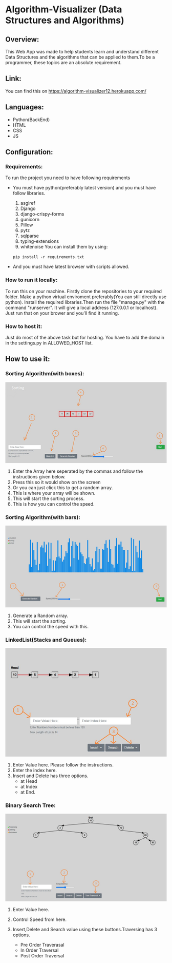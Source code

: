 # Algorithm-Visualizer (Data Structures and Algorithms)

## Overview:
This Web App was made to help students learn and understand different Data Structures and the algorithms that can be applied to them.To be a programmer, these topics are an absolute requirement.

## Link:
You can find this on https://algorithm-visualizer12.herokuapp.com/

## Languages:
* Python(BackEnd)
* HTML
* CSS
* JS

## Configuration:
### Requirements:
To run the project you need to have following requirements
* You must have python(preferably latest version) and you must have follow libraries.
    1. asgiref
    2. Django
    3. django-crispy-forms
    4. gunicorn
    5. Pillow
    6. pytz
    7. sqlparse
    8. typing-extensions
    9. whitenoise 
    You can install them by using:
    
    ```pip install -r requirements.txt```
* And you must have latest browser with scripts allowed.   

### How to run it locally:
To run this on your machine. Firstly clone the repositories to your required folder. Make a python virtual enviroment preferably(You can still directly use python). Install the required libraries.Then run the file "manage.py" with the command "runserver". It will give a local address (127.0.0.1 or localhost). Just run that on your brower and you'll find it running.

### How to host it:
Just do most of the above task but for hosting. You have to add the domain in the settings.py in ALLOWED_HOST list.

## How to use it:

### Sorting Algorithm(with boxes):

![Sorting(small)](Sorting.JPG)

1. Enter the Array here seperated by the commas and follow the instructions given below.
2. Press this so it would show on the screen
3. Or you can just click this to get a random array.
4. This is where your array will be shown.
5. This will start the sorting process.
6. This is how you can control the speed.

### Sorting Algorithm(with bars):

![Sorting(big)](Sorting(big).jpg)

1. Generate a Random array.
2. This will start the sorting.
3. You can control the speed with this.

### LinkedList(Stacks and Queues):

![Linked-List](Linkedlist.JPG)

1. Enter Value here. Please follow the instructions.
2. Enter the index here.
3. Insert and Delete has three options.
    * at Head
    * at Index
    * at End.


### Binary Search Tree:

![BST](BST.JPG)

1. Enter Value here.
2. Control Speed from here.
3. Insert,Delete and Search value using these buttons.Traversing has 3 options.

    * Pre Order Traverasal
    * In Order Traversal
    * Post Order Traversal
